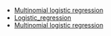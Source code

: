 * [Multinomial logistic regression](https://www.wikiwand.com/en/Multinomial_logistic_regression)
* [Logistic_regression](https://www.wikiwand.com/en/Logistic_regression)
* [Multinomial logistic regression](https://www.wikiwand.com/en/Multinomial_logistic_regression)
